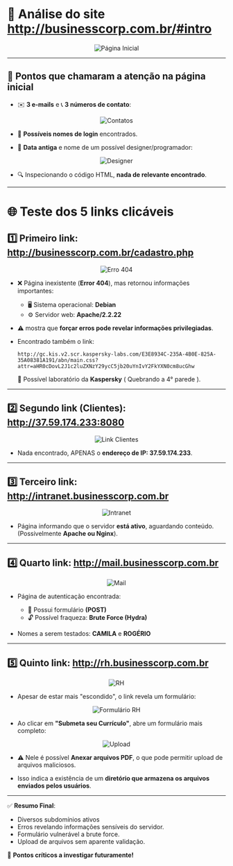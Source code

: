 # 🔎 Análise do site http://businesscorp.com.br/#intro

<p align="center">
  <img src="https://github.com/user-attachments/assets/3fa26601-ec93-4987-bc45-d09d374dbf93" alt="Página Inicial" />
</p>

---

## 📌 Pontos que chamaram a atenção na página inicial

- ✉️ **3 e-mails** e 📞 **3 números de contato**:

<p align="center">
  <img src="https://github.com/user-attachments/assets/06bf792a-51b6-49b7-99a6-e9171d29db00" alt="Contatos" />
</p>

- 👤 **Possíveis nomes de login** encontrados.

- 📅 **Data antiga** e nome de um possível designer/programador:

<p align="center">
  <img src="https://github.com/user-attachments/assets/da0c9f84-5562-4f96-8661-e5a9b21383a5" alt="Designer" />
</p>

- 🔍 Inspecionando o código HTML, **nada de relevante encontrado**.

---

# 🌐 Teste dos 5 links clicáveis

## 1️⃣ Primeiro link: http://businesscorp.com.br/cadastro.php

<p align="center">
  <img src="https://github.com/user-attachments/assets/e3dcc68c-d58a-4d5c-9d1e-303dd115d654" alt="Erro 404" />
</p>

- ❌ Página inexistente (**Error 404**), mas retornou informações importantes:
  - 🖥️ Sistema operacional: **Debian**
  - ⚙️ Servidor web: **Apache/2.2.22**

- ⚠️ mostra que **forçar erros pode revelar informações privilegiadas**.

- Encontrado também o link:
  ```
  http://gc.kis.v2.scr.kaspersky-labs.com/E3E8934C-235A-4B0E-825A-35A08381A191/abn/main.css?attr=aHR0cDovL2J1c2luZXNzY29ycC5jb20uYnIvY2FkYXN0cm8ucGhw
  ```
  🔬 Possível laboratório da **Kaspersky** ( Quebrando a 4° parede ).

---

## 2️⃣ Segundo link (Clientes): http://37.59.174.233:8080

<p align="center">
  <img src="https://github.com/user-attachments/assets/446b2241-ad5d-4c56-9d05-eb0f41dca275" alt="Link Clientes" />
</p>

- Nada encontrado, APENAS o **endereço de IP: 37.59.174.233**.

---

## 3️⃣ Terceiro link: http://intranet.businesscorp.com.br

<p align="center">
  <img src="https://github.com/user-attachments/assets/32b0d881-9089-46de-8b31-029e7f3cb0f2" alt="Intranet" />
</p>

- Página informando que o servidor **está ativo**, aguardando conteúdo.  
  (Possivelmente **Apache ou Nginx**).

---

## 4️⃣ Quarto link: http://mail.businesscorp.com.br

<p align="center">
  <img src="https://github.com/user-attachments/assets/1a4a0b47-870a-4361-958d-8740d97ce1ea" alt="Mail" />
</p>

- Página de autenticação encontrada:
  - 📄 Possui formulário **(POST)**
  - 🔓 Possível fraqueza: **Brute Force (Hydra)**

- Nomes a serem testados: **CAMILA** e **ROGÉRIO**

---

## 5️⃣ Quinto link: http://rh.businesscorp.com.br

<p align="center">
  <img src="https://github.com/user-attachments/assets/951bbcd9-6e75-485c-8bf6-b5f915ced284" alt="RH" />
</p>

- Apesar de estar mais "escondido", o link revela um formulário:

<p align="center">
  <img src="https://github.com/user-attachments/assets/f0c9fe5b-13f7-490a-9200-a45dd00e1f01" alt="Formulário RH" />
</p>

- Ao clicar em **"Submeta seu Currículo"**, abre um formulário mais completo:

<p align="center">
  <img src="https://github.com/user-attachments/assets/65b4cb67-666f-47e7-8f41-778a409f2c75" alt="Upload" />
</p>

- ⚠️ Nele é possível **Anexar arquivos PDF**, o que pode permitir upload de arquivos maliciosos.
  
- Isso indica a existência de um **diretório que armazena os arquivos enviados pelos usuários**.

---

✅ **Resumo Final**:
- Diversos subdomínios ativos
- Erros revelando informações sensíveis do servidor.
- Formulário vulnerável a brute force.
- Upload de arquivos sem aparente validação.  

🚨 **Pontos críticos a investigar futuramente!**
